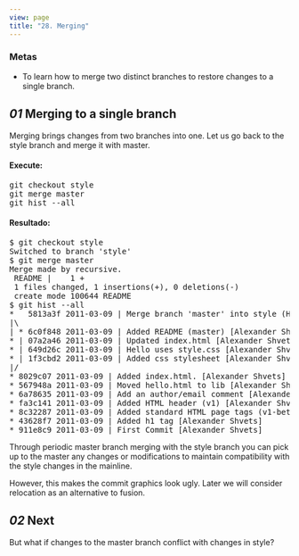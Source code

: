 ```yaml
---
view: page
title: "28. Merging"
---
```


<h3>Metas</h3>

<ul><li>To learn how to merge two distinct branches to restore changes to a single branch.</li></ul>

<h2><em>01</em> Merging to a single branch</h2>

<p>Merging brings changes from two branches into one. Let us go back to the style branch and merge it with master.</p>

<h4 class="h4-pre">Execute:</h4>

<pre class="instructions">git checkout style
git merge master
git hist --all</pre>

<h4 class="h4-pre">Resultado:</h4>

<pre class="sample">$ git checkout style
Switched to branch 'style'
$ git merge master
Merge made by recursive.
 README |    1 +
 1 files changed, 1 insertions(+), 0 deletions(-)
 create mode 100644 README
$ git hist --all
*   5813a3f 2011-03-09 | Merge branch 'master' into style (HEAD, style) [Alexander Shvets]
|\  
| * 6c0f848 2011-03-09 | Added README (master) [Alexander Shvets]
* | 07a2a46 2011-03-09 | Updated index.html [Alexander Shvets]
* | 649d26c 2011-03-09 | Hello uses style.css [Alexander Shvets]
* | 1f3cbd2 2011-03-09 | Added css stylesheet [Alexander Shvets]
|/  
* 8029c07 2011-03-09 | Added index.html. [Alexander Shvets]
* 567948a 2011-03-09 | Moved hello.html to lib [Alexander Shvets]
* 6a78635 2011-03-09 | Add an author/email comment [Alexander Shvets]
* fa3c141 2011-03-09 | Added HTML header (v1) [Alexander Shvets]
* 8c32287 2011-03-09 | Added standard HTML page tags (v1-beta) [Alexander Shvets]
* 43628f7 2011-03-09 | Added h1 tag [Alexander Shvets]
* 911e8c9 2011-03-09 | First Commit [Alexander Shvets]</pre>

<p>Through periodic master branch merging with the style branch you can pick up to the master any changes or modifications to maintain compatibility with the style changes in the mainline.</p>

<p>However, this makes the commit graphics look ugly. Later we will consider relocation as an alternative to fusion.</p>

<h2><em>02</em> Next</h2>

<p>But what if changes to the master branch conflict with changes in style?</p>
